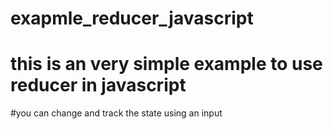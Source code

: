 # exapmle_reducer_javascript
# this is an very simple example to use reducer in javascript 
#you can change and track the state using an input
